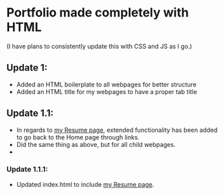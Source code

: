 # Portfolio made completely with HTML
(I have plans to consistently update this with CSS and JS as I go.)

## Update 1:

- Added an HTML boilerplate to all webpages for better structure
- Added an HTML title for my webpages to have a proper tab title

## Update 1.1:

- In regards to [my Resume page](https://github.com/g2vn/html-resume), extended functionality has been added to go back to the Home page through links.
- Did the same thing as above, but for all child webpages.
- 
### Update 1.1.1:

- Updated index.html to include [my Resume page](https://github.com/g2vn/html-resume).

